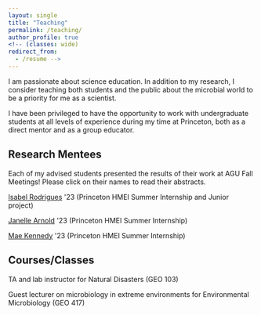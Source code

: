 ```yaml
---
layout: single
title: "Teaching"
permalink: /teaching/
author_profile: true
<!-- (classes: wide)
redirect_from:
  - /resume -->
---
```

I am passionate about science education. In addition to my research, I consider teaching both students and the public about the microbial world to be a priority for me as a scientist.

I have been privileged to have the opportunity to work with undergraduate students at all levels of experience during my time at Princeton, both as a direct mentor and as a group educator. 

## Research Mentees
Each of my advised students presented the results of their work at AGU Fall Meetings! Please click on their names to read their abstracts.

[Isabel Rodrigues](https://ui.adsabs.harvard.edu/abs/2021AGUFM.B25K1620R/abstract) '23  (Princeton HMEI Summer Internship and Junior project)

[Janelle Arnold](https://ui.adsabs.harvard.edu/abs/2020AGUFMB098...06A/abstract) '23  (Princeton HMEI Summer Internship)

[Mae Kennedy](https://ui.adsabs.harvard.edu/abs/2020AGUFMB091.0005K/abstract) '23  (Princeton HMEI Summer Internship)


## Courses/Classes

TA and lab instructor for Natural Disasters (GEO 103)

Guest lecturer on microbiology in extreme environments for Environmental Microbiology (GEO 417)

